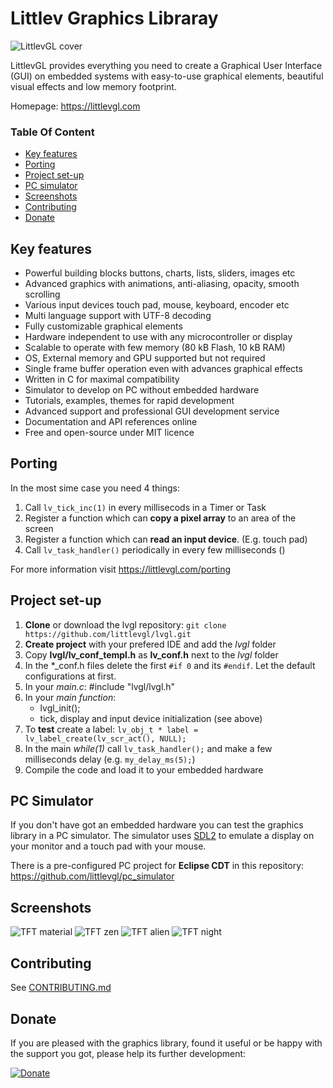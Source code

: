 # Littlev Graphics Libraray

![LittlevGL cover](http://www.gl.littlev.hu/home/main_cover_small.png)

LittlevGL provides everything you need to create a Graphical User Interface (GUI) on embedded systems with easy-to-use graphical elements, beautiful visual effects and low memory footprint.

Homepage: https://littlevgl.com

### Table Of Content
* [Key features](#key-features)
* [Porting](#porting)
* [Project set-up](#project-set-up)
* [PC simulator](#pc-simulator)
* [Screenshots](#screenshots)
* [Contributing](#contributing)
* [Donate](#donate)

## Key features
* Powerful building blocks buttons, charts, lists, sliders, images etc
* Advanced graphics with animations, anti-aliasing, opacity, smooth scrolling
* Various input devices touch pad, mouse, keyboard, encoder etc
* Multi language support with UTF-8 decoding
* Fully customizable graphical elements
* Hardware independent to use with any microcontroller or display
* Scalable to operate with few memory (80 kB Flash, 10 kB RAM)
* OS, External memory and GPU supported but not required
* Single frame buffer operation even with advances graphical effects
* Written in C for maximal compatibility
* Simulator to develop on PC without embedded hardware
* Tutorials, examples, themes for rapid development
* Advanced support and professional GUI development service
* Documentation and API references online
* Free and open-source under MIT licence

## Porting
In the most sime case you need 4 things:
1. Call `lv_tick_inc(1)` in every millisecods in a Timer or Task
2. Register a function which can **copy a pixel array** to an area of the screen
3. Register a function which can **read an input device**. (E.g. touch pad)
4. Call `lv_task_handler()` periodically in every few milliseconds ()

For more information visit https://littlevgl.com/porting
 
## Project set-up
1. **Clone** or download the lvgl repository: `git clone  https://github.com/littlevgl/lvgl.git`
2. **Create project** with your prefered IDE and add the *lvgl* folder
3. Copy **lvgl/lv_conf_templ.h** as **lv_conf.h** next to the *lvgl* folder
4. In the *_conf.h files delete the first `#if 0` and its `#endif`. Let the default configurations at first.
5. In your *main.c*: #include "lvgl/lvgl.h"   
6. In your *main function*:
   * lvgl_init();
   * tick, display and input device initialization (see above)
7. To **test** create a label: `lv_obj_t * label = lv_label_create(lv_scr_act(), NULL);`  
8. In the main *while(1)* call `lv_task_handler();` and make a few milliseconds delay (e.g. `my_delay_ms(5);`) 
9. Compile the code and load it to your embedded hardware

## PC Simulator
If you don't have got an embedded hardware you can test the graphics library in a PC simulator. The simulator uses [SDL2](https://www.libsdl.org/) to emulate a display on your monitor and a touch pad with your mouse.

There is a pre-configured PC project for **Eclipse CDT** in this repository: https://github.com/littlevgl/pc_simulator

## Screenshots
![TFT material](http://www.gl.littlev.hu/github_res/tft_material.png)
![TFT zen](http://www.gl.littlev.hu/github_res/tft_zen.png)
![TFT alien](http://www.gl.littlev.hu/github_res/tft_alien.png)
![TFT night](http://www.gl.littlev.hu/github_res/tft_night.png)

## Contributing
See [CONTRIBUTING.md](https://github.com/littlevgl/lvgl/blob/master/docs/CONTRIBUTING.md)

## Donate
If you are pleased with the graphics library, found it useful or be happy with the support you got, please help its further development:

[![Donate](https://www.paypalobjects.com/en_US/i/btn/btn_donateCC_LG.gif)](https://www.paypal.com/cgi-bin/webscr?cmd=_s-xclick&hosted_button_id=GJV3SC5EHDANS)

